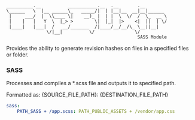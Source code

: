 ```
__________.__          ___________.__  .__       .__        
\______   \  |__ ______\_   _____/|  | |__|__  __|__|______ 
 |     ___/  |  \\____ \|    __)_ |  | |  \  \/  /  \_  __ \
 |    |   |   Y  \  |_> >        \|  |_|  |>    <|  ||  | \/
 |____|   |___|  /   __/_______  /|____/__/__/\_ \__||__|   
               \/|__|          \/               \/          
                                                 SASS Module
```

Provides the ability to generate revision hashes on files in a specified files or folder.


### SASS

Processes and compiles a *.scss file and outputs it to specified path.

Formatted as: {SOURCE_FILE_PATH}: {DESTINATION_FILE_PATH}

```yaml
sass:
    PATH_SASS + /app.scss: PATH_PUBLIC_ASSETS + /vendor/app.css
```
